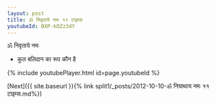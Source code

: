 ```yaml
---
layout: post
title: ॐ निवृताये नमः ११ टाइम्स
youtubeId: BXP-kOZz34Y
---
```

 
 
 ॐ निवृताये नमः  
 
 -  कुल बलिदान का रूप कौन है 
 
  
 
  
 
 
 
 
 
 


{% include youtubePlayer.html id=page.youtubeId %}
 
[Next]({{ site.baseurl }}{% link  split1/_posts/2012-10-10-ॐ नियाथाय नमः ११ टाइम्स.md%})
 
